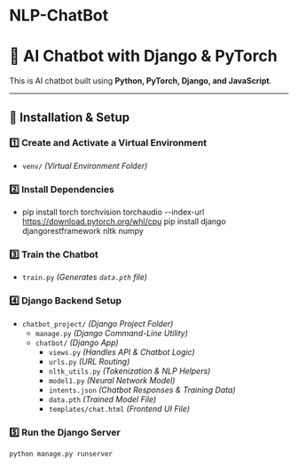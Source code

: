 # NLP-ChatBot
# 🤖 AI Chatbot with Django & PyTorch

This is  AI chatbot built using **Python, PyTorch, Django, and JavaScript**.

---

## **🚀 Installation & Setup**

### **1️⃣ Create and Activate a Virtual Environment**
- `venv/` *(Virtual Environment Folder)*

### **2️⃣ Install Dependencies**
- pip install torch torchvision torchaudio --index-url https://download.pytorch.org/whl/cpu
pip install django djangorestframework nltk numpy

### **3️⃣ Train the Chatbot**
- `train.py` *(Generates `data.pth` file)*

### **4️⃣ Django Backend Setup**
- `chatbot_project/` *(Django Project Folder)*
  - `manage.py` *(Django Command-Line Utility)*
  - `chatbot/` *(Django App)*
    - `views.py` *(Handles API & Chatbot Logic)*
    - `urls.py` *(URL Routing)*
    - `nltk_utils.py` *(Tokenization & NLP Helpers)*
    - `model1.py` *(Neural Network Model)*
    - `intents.json` *(Chatbot Responses & Training Data)*
    - `data.pth` *(Trained Model File)*
    - `templates/chat.html` *(Frontend UI File)*

### **5️⃣ Run the Django Server**
```sh
python manage.py runserver
